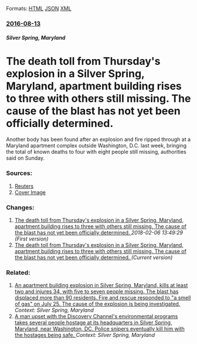 
Formats: [HTML](/news/2016/08/13/the-death-toll-from-thursday-s-explosion-in-a-silver-spring-maryland-apartment-building-rises-to-three-with-others-still-missing-the-caus.html)  [JSON](/news/2016/08/13/the-death-toll-from-thursday-s-explosion-in-a-silver-spring-maryland-apartment-building-rises-to-three-with-others-still-missing-the-caus.json)  [XML](/news/2016/08/13/the-death-toll-from-thursday-s-explosion-in-a-silver-spring-maryland-apartment-building-rises-to-three-with-others-still-missing-the-caus.xml)  

### [2016-08-13](/news/2016/08/13/index.md)

##### Silver Spring, Maryland
# The death toll from Thursday's explosion in a Silver Spring, Maryland, apartment building rises to three with others still missing. The cause of the blast has not yet been officially determined. 

Another body has been found after an explosion and fire ripped through at a Maryland apartment complex outside Washington, D.C. last week, bringing the total of known deaths to four with eight people still missing, authorities said on Sunday.


### Sources:

1. [Reuters](https://www.reuters.com/article/us-maryland-blast-idUSKCN10O0XC)
1. [Cover Image](https://s4.reutersmedia.net/resources/r/?m=02&d=20160813&t=2&i=1149564585&w=&fh=545px&fw=&ll=&pl=&sq=&r=LYNXNPEC7C0Q8)

### Changes:

1. [The death toll from Thursday's explosion in a Silver Spring, Maryland, apartment building rises to three with others still missing. The cause of the blast has not yet been officially determined. ](/news/2016/08/13/the-death-toll-from-thursday-s-explosion-in-a-silver-spring-maryland-apartment-building-rises-to-three-with-others-still-missing-the-cau.md) _2018-02-06 13:49:29 (First version)_
1. [The death toll from Thursday's explosion in a Silver Spring, Maryland, apartment building rises to three with others still missing. The cause of the blast has not yet been officially determined. ](/news/2016/08/13/the-death-toll-from-thursday-s-explosion-in-a-silver-spring-maryland-apartment-building-rises-to-three-with-others-still-missing-the-caus.md) _(Current version)_

### Related:

1. [An apartment building explosion in Silver Spring, Maryland, kills at least two and injures 34, with five to seven people missing. The blast has displaced more than 90 residents. Fire and rescue responded to "a smell of gas" on July 25. The cause of the explosion is being investigated. ](/news/2016/08/11/an-apartment-building-explosion-in-silver-spring-maryland-kills-at-least-two-and-injures-34-with-five-to-seven-people-missing-the-blast.md) _Context: Silver Spring, Maryland_
2. [A man upset with the Discovery Channel's environmental programs takes several people hostage at its headquarters in Silver Spring, Maryland, near Washington, DC. Police snipers eventually kill him with the hostages being safe. ](/news/2010/09/1/a-man-upset-with-the-discovery-channel-s-environmental-programs-takes-several-people-hostage-at-its-headquarters-in-silver-spring-maryland.md) _Context: Silver Spring, Maryland_
